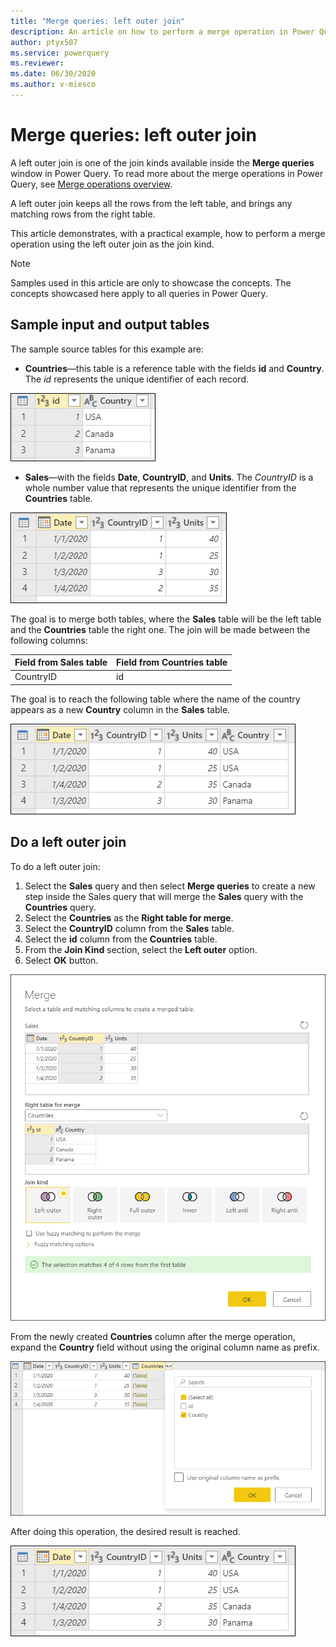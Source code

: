 ```yaml
---
title: "Merge queries: left outer join"
description: An article on how to perform a merge operation in Power Query using the left outer join kind. 
author: ptyx507
ms.service: powerquery
ms.reviewer: 
ms.date: 06/30/2020
ms.author: v-miesco
---
```


# Merge queries: left outer join

A left outer join is one of the join kinds available inside the **Merge queries** window in Power Query. To read more about the merge operations in Power Query, see [Merge operations overview](merge-queries-overview.md).

A left outer join keeps all the rows from the left table, and brings any matching rows from the right table.

This article demonstrates, with a practical example, how to perform a merge operation using the left outer join as the join kind.

>[!Note]
>Samples used in this article are only to showcase the concepts. The concepts showcased here apply to all queries in Power Query.

## Sample input and output tables

The sample source tables for this example are:
* **Countries**&mdash;this table is a reference table with the fields **id** and **Country**. The *id* represents the unique identifier of each record.

![Countries table](images/me-merge-operations-left-outer-join-countries-table.png)

* **Sales**&mdash;with the fields **Date**, **CountryID**, and **Units**. The *CountryID* is a whole number value that represents the unique identifier from the **Countries** table.

![Sales table](images/me-merge-operations-left-outer-join-sales-table.png)

The goal is to merge both tables, where the **Sales** table will be the left table and the **Countries** table the right one. The join will be made between the following columns:

|Field from Sales table| Field from Countries table|
|-----------|------------------|
|CountryID|id|

The goal is to reach the following table where the name of the country appears as a new **Country** column in the **Sales** table.

![Left outer join final table](images/me-merge-operations-left-outer-final-table.png)

## Do a left outer join

To do a left outer join:

1. Select the **Sales** query and then select **Merge queries** to create a new step inside the Sales query that will merge the **Sales** query with the **Countries** query.
2. Select the **Countries** as the **Right table for merge**.
3. Select the **CountryID** column from the **Sales** table.
4. Select the **id** column from the **Countries** table.
5. From the **Join Kind** section, select the **Left outer** option.
6. Select **OK** button.

![Merge window for left outer join](images/me-merge-operations-left-outer-merge-window.png)

From the newly created **Countries** column after the merge operation, expand the **Country** field without using the original column name as prefix.

![Expand table column for Country](images/me-merge-operations-left-outer-expand-field.png)

After doing this operation, the desired result is reached.

![Left outer join final table](images/me-merge-operations-left-outer-final-table.png)